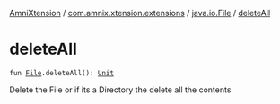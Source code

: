 [AmniXtension](../../index.md) / [com.amnix.xtension.extensions](../index.md) / [java.io.File](index.md) / [deleteAll](./delete-all.md)

# deleteAll

`fun `[`File`](https://docs.oracle.com/javase/6/docs/api/java/io/File.html)`.deleteAll(): `[`Unit`](https://kotlinlang.org/api/latest/jvm/stdlib/kotlin/-unit/index.html)

Delete the File or if its a Directory the delete all the contents

